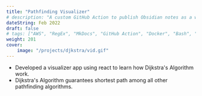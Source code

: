 ```yaml
---
title: "Pathfinding Visualizer"
# description: "A custom GitHub Action to publish Obsidian notes as a website"
dateString: Feb 2022
draft: false
# tags: ["AWS", "RegEx", "MkDocs", "GitHub Action", "Docker", "Bash", "TypeScript", "Node.JS"]
weight: 201
cover:
    image: "/projects/djkstra/vid.gif"
---
```



- Developed a visualizer app using react to learn how Dijkstra's Algorithm work.
- Dijkstra's Algorithm guarantees shortest path among all other pathfinding algorithms.



<!-- ![](/projects/djkstra/vid.gif#center) -->



